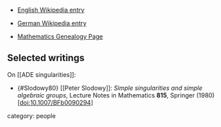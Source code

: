 
* [English Wikipedia entry ](https://en.wikipedia.org/wiki/Peter_Slodowy)

* [German Wikipedia entry](https://de.wikipedia.org/wiki/Peter_Slodowy)

* [Mathematics Genealogy Page](http://www.genealogy.ams.org/id.php?id=18259)

## Selected writings

On [[ADE singularities]]:

* {#Slodowy80} [[Peter Slodowy]]: *Simple singularities and simple algebraic groups*, Lecture Notes in Mathematics **815**, Springer (1980) &lbrack;[doi:10.1007/BFb0090294](https://doi.org/10.1007/BFb0090294)&rbrack;



category: people